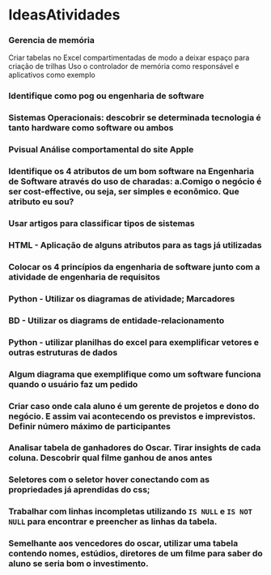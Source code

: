 # IdeasAtividades

### Gerencia de memória 

Criar tabelas no Excel compartimentadas de modo a deixar espaço para criação de trilhas
Uso o controlador de memória como responsável e aplicativos como exemplo

### Identifique como pog ou engenharia de software

### Sistemas Operacionais: descobrir se determinada tecnologia é tanto hardware como software ou ambos

### Pvisual  Análise comportamental do site Apple

### Identifique os 4 atributos de um bom software na Engenharia de Software através do uso de charadas: a.Comigo o negócio é ser cost-effective, ou seja, ser simples e econômico. Que atributo eu sou?

### Usar artigos para classificar tipos de sistemas

### HTML - Aplicação de alguns atributos para as tags já utilizadas

### Colocar os 4 princípios da engenharia de software junto com a atividade de engenharia de requisitos

### Python - Utilizar os diagramas de atividade; Marcadores

### BD - Utilizar os diagrams de entidade-relacionamento

### Python - utilizar planilhas do excel para exemplificar vetores e outras estruturas de dados

### Algum diagrama que exemplifique como um software funciona quando o usuário faz um pedido

### Criar caso onde cala aluno é um gerente de projetos e dono do negócio. E assim vai acontecendo os previstos e imprevistos. Definir número máximo de participantes

### Analisar tabela de ganhadores do Oscar. Tirar insights de cada coluna. Descobrir qual filme ganhou de anos antes

### Seletores com o seletor hover conectando com as propriedades já aprendidas do css;

### Trabalhar com linhas incompletas utilizando <code>IS NULL</code> e <code>IS NOT NULL</code> para encontrar e preencher as linhas da tabela.

### Semelhante aos vencedores do oscar, utilizar uma tabela contendo nomes, estúdios, diretores de um filme para saber do aluno se seria bom o investimento.
